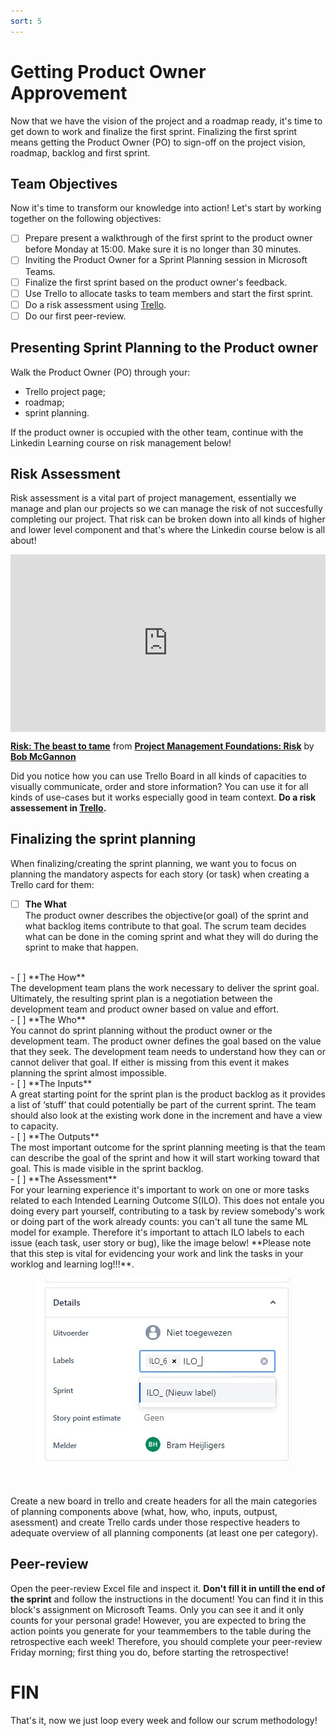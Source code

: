 ```yaml
---
sort: 5
---
```


# Getting Product Owner Approvement

Now that we have the vision of the project and a roadmap ready, it's time
to get down to work and finalize the first sprint. Finalizing the first sprint means
getting the Product Owner (PO) to sign-off on the project vision, roadmap, backlog and first sprint.

## Team Objectives
Now it's time to transform our knowledge into action! Let's start by working together on the following objectives:
- [ ] Prepare present a walkthrough of the first sprint to the product owner before Monday at 15:00. Make sure it is no longer than 30 minutes.
- [ ] Inviting the Product Owner for a Sprint Planning session in Microsoft Teams.
- [ ] Finalize the first sprint based on the product owner's feedback.
- [ ] Use Trello to allocate tasks to team members and start the first sprint.
- [ ] Do a risk assessment using [Trello](https://youtu.be/LnPlT_Qz4Uo).
- [ ] Do our first peer-review.

## Presenting Sprint Planning to the Product owner
Walk the Product Owner (PO) through your:
- Trello project page;
- roadmap;
- sprint planning.

If the product owner is occupied with the other team, continue with the Linkedin Learning course on risk management below!

## Risk Assessment
Risk assessment is a vital part of project management, essentially we manage and plan our projects so we can manage the risk of not succesfully completing our project. That risk can be broken down into all kinds of higher and lower level component and that's where the Linkedin course below is all about! 

<div style="position:relative;height:0;padding-bottom:56.25%"><iframe width="640" height="360" src="https://www.linkedin.com/learning/embed/project-management-foundations-risk-3/risk-the-beast-to-tame?autoplay=false&claim=AQE52_K6IoIJ2QAAAYBvwComNKMMuMPcd2VO2ECHtTqmE824PxYWEEYFvj5NNa9QGlanndKFRrqyQltjjNNNaTaWnKo44DlDLUvQQHqrn4A1c9zfMnnwfOZpJKwt3HGXODrTRadarNFUylxwUyuLG0Q1RCMRyfmWlWoUiDdLUBBspOq7J8Ffmwygd0m-YKxrwLCsMIdfQFzQKCbHn_2U54fwbHVbJkDaOCwUgappxdAFg7TsopDXikI02ohH08v4FFRo4DybkgfTQZlTY7ekQP3KzLzEGSjsEdF0Ft18nQ47Z7V6HyvThDBFiEAsWKnMPhGmQaavwT5GPOw8aqIrZD2lSbZ8vqSysf6cXLa37XB4rPWUX6fMaidTf_1gl6SxhegOBGgD7HF0ieNPozbOCXHs_Ol--OOvBq7AqxNXjTJn9A3zw5Ub640LfQis3Nrx2XMSYVbbYSvDFnAaxK8lGCsYL2eLtZJ7Uwxz3bJXP5ni7AFG7xryN06L0rag24OA7hvIpdksvpGS5MTApHbx2ozQXLhdAaz7eAX7V0Q3qoeTNoNLSZgSr6iDY4P13xCAg0yi_vd13MkM_Ovk2FKNlAArBFhQaIUM4AfCxjr6yCNHDaFInZwJpBF7pEFYR21nh0sSV9jUa1sizHFuM8Ucjo_Z9w8y9vjHJlp2d46n796T_EHBhjLTlr2lraHvtT-kgHJh9z45EKKrtV1UBPMzjhuXjGpdFYO8FQ0HV0ZbjQeYDKUr&lipi=urn%3Ali%3Apage%3Ad_learning_content%3B2l6fBfcGS1iEw1CmaFieMw%3D%3D&licu" mozallowfullscreen="true" webkitallowfullscreen="true" allowfullscreen="true" frameborder="0" style="position:absolute;width:100%;height:100%;left:0"></iframe></div><p><strong><a href="https://www.linkedin.com/learning/project-management-foundations-risk-3/risk-the-beast-to-tame?trk=embed_lil">Risk: The beast to tame</a></strong> from <strong><a href="https://www.linkedin.com/learning/project-management-foundations-risk-3?trk=embed_lil">Project Management Foundations: Risk</a></strong> by <strong><a href="https://www.linkedin.com/learning/instructors/bob-mcgannon?trk=embed_lil">Bob McGannon</a></strong></p>

Did you notice how you can use Trello Board in all kinds of capacities to visually communicate, order and store information? You can use it for all kinds of use-cases but it works especially good in team context.  **Do a risk assessement in [Trello](https://youtu.be/LnPlT_Qz4Uo).**




## Finalizing the sprint planning
When finalizing/creating the sprint planning, we want you to focus on planning the mandatory aspects for each story (or task) when creating a Trello card for them:

- [ ] **The What** <br>
  The product owner describes the objective(or goal) of the sprint and what
  backlog items contribute to that goal. The scrum team decides what can be done
  in the coming sprint and what they will do during the sprint to make that happen.
<br>
- [ ] **The How** <br>
  The development team plans the work necessary to deliver the sprint goal.
  Ultimately, the resulting sprint plan is a negotiation between the
  development team and product owner based on value and effort.
<br>
- [ ] **The Who** <br>
  You cannot do sprint planning without the product owner or the development
  team. The product owner defines the goal based on the value that they seek.
  The development team needs to understand how they can or cannot deliver that
   goal. If either is missing from this event it makes planning the sprint almost
    impossible.
<br>
- [ ] **The Inputs** <br>
  A great starting point for the sprint plan is the product backlog as it
  provides a list of ‘stuff’ that could potentially be part of the current
  sprint. The team should also look at the existing work done in the
  increment and have a view to capacity.
<br>
- [ ] **The Outputs** <br>
  The most important outcome for the sprint planning meeting is
  that the team can describe the goal of the sprint and how it will
  start working toward that goal. This is made visible in the sprint backlog.
<br>
- [ ] **The Assessment** <br>
  For your learning experience it's important to work on one or more tasks
  related to each Intended Learning Outcome S(ILO). This does not entale you doing every part yourself, contributing to a task by review somebody's work or doing part of the work already counts: you can't all tune the same ML model for example. Therefore it's important to attach ILO labels to each issue (each task, user story or bug), like the image below! **Please note that this step is vital for evidencing your work and link the tasks in your worklog and learning log!!!**.
  <br>
  <figure>
        <img src=".\assets\Add ILO as label.jpg" />
  </figure>
  <br>

Create a new board in trello and create headers for all the main categories of planning components above (what, how, who, inputs, outpust, asessment) and create Trello cards under those respective headers to adequate overview of all planning components (at least one per category). 


## Peer-review
Open the peer-review Excel file and inspect it. **Don't fill it in untill the end of the sprint** and follow the instructions in the document! You can find it in this block's assignment on Microsoft Teams. Only you can see it and it only counts for your personal grade! However, you are expected to bring the action points you generate for your teammembers to the table during the retrospective each week! Therefore, you should complete your peer-review Friday morning; first thing you do, before starting the retrospective!

# FIN
That's it, now we just loop every week and follow our scrum methodology!
